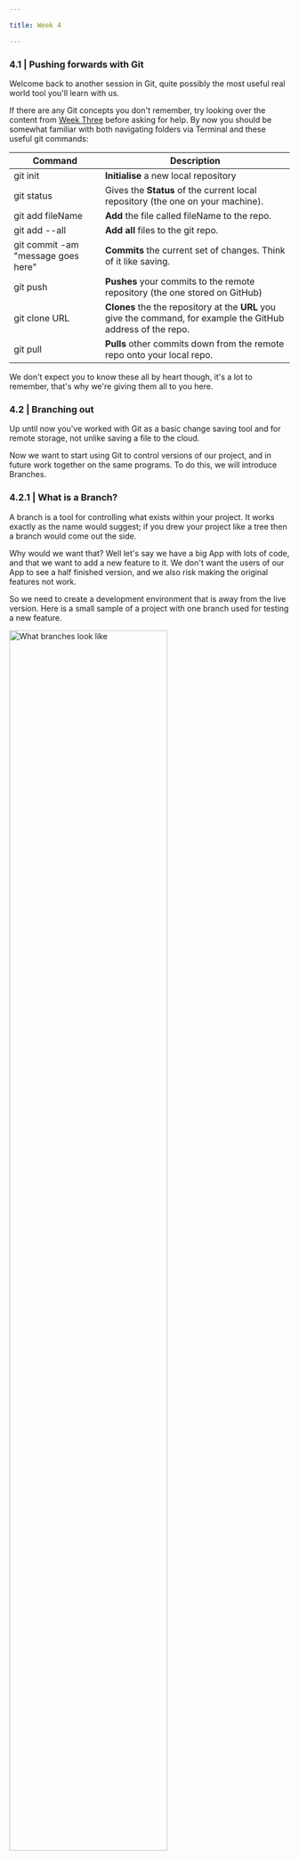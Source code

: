 ```yaml
---

title: Week 4

---
```


### 4.1 | Pushing forwards with Git

Welcome back to another session in Git, quite possibly the most useful real world tool you'll learn with us.

If there are any Git concepts you don't remember, try looking over the content from [Week Three](three.md) before asking for help. By now you should be somewhat familiar with both navigating folders via Terminal and these useful git commands:

| Command | Description |
|---------|-------------|
| git init | **Initialise** a new local repository |
| git status | Gives the **Status** of the current local repository (the one on your machine).
| git add fileName | **Add** the file called fileName to the repo.|
| git add --all | **Add all** files to the git repo. |
| git commit -am "message goes here"      | **Commits** the current set of changes. Think of it like saving. |
| git push | **Pushes** your commits to the remote repository (the one stored on GitHub)|
| git clone URL | **Clones** the the repository at the **URL** you give the command, for example the GitHub address of the repo.
| git pull | **Pulls** other commits down from the remote repo onto your local repo. |

We don't expect you to know these all by heart though, it's a lot to remember, that's why we're giving them all to you here.

### 4.2 | Branching out

Up until now you've worked with Git as a basic change saving tool and for remote storage, not unlike saving a file to the cloud.

Now we want to start using Git to control versions of our project, and in future work together on the same programs. To do this, we will introduce Branches.

### 4.2.1 | What is a Branch?

A branch is a tool for controlling what exists within your project. It works exactly as the name would suggest; if you drew your project like a tree then a branch would come out the side.

Why would we want that? Well let's say we have a big App with lots of code, and that we want to add a new feature to it. We don't want the users of our App to see a half finished version, and we also risk making the original features not work.

So we need to create a development environment that is away from the live version. Here is a small sample of a project with one branch used for testing a new feature.

<img src="https://canberragrammar.github.io/codecadets-2018/Resources/Branches.png" alt="What branches look like" style="width: 75%;"/>

In the above image, the Tree diagram depicts the structure of the repository's commit history, where the blue line depicts the main, "master" project, and the red line depicts a "Testing_Branch" that is off to the side. These two branches can be edited separately to each other by you or other users.

### 4.2.2 | Using branches

* Start by creating a new repository on your GitHub. If you go to https://github.com/ and are signed in you should see a New Repository button like so.

<img src="https://canberragrammar.github.io/codecadets-2018/Resources/NewRepo.png" alt="Creating a new Repo" style="width: 100%;"/>

**If you get stuck on any of the following steps, the commands are in the table at the top of the page!**

* Call it whatever you want, but make it something useful so you'll remember what it is later. Once created, clone your repo down onto your computer. You will need to copy and paste the link to your repo into the command.

* Add some basic text files or Python scripts of your own to the repo, and commit and push the changes.

* Create a new branch using `git checkout -b newBranchName` : Please replace newBranchName with a name of your choice.

* Edit some of the files within your git repo while in this branch. For this activity the contents of the file itself are not particularly important.

* Save and commit your changes.

### 4.2.3 | Merging together

* If you run `git branch` you will see a list of all active branches in your repo. Use a git checkout to get back onto the Master branch.

* Now we want to take the changes we made in the testing branch and put them into our main project. To do this, we will use `git merge branchName`. Push your changes to your remote repo.

* You have successfully created and merged a branch in Git. It may be difficult to appreciate the significance of your success at the moment, but this is one of the most important steps to collaborative development using Git.



### 4.3 | Conflicting messages

If you didn't quite get that section on branches then perhaps give it a re-read, as in this section we will be using them again. Next we want to observe what happens if multiple branches modified the same content when you want them to go back together.

* Create a new branch as we did before, and edit a file(s) in the repo. **You will then need to close the file in the editor for this activity.**

* Next, checkout back to your master branch and **edit the same file(s) you edited in the test branch, but change something different than last time!**.

* Try and merge your changes on the two branches together. You should get a warning along the lines of `fatal: Exiting because of an unresolved conflict.`

* Run up a `git status` to see what went wrong. It should tell you something similar to `both modified:   test.txt`.

* This is called a **"Merge Conflict"**, and if you work with others on the same code they can be quite a common problem.

### 4.3.1 | Resolving the conflict

* Open your test file in Atom. There should be a large box showing you where the merge conflict is; along with the buttons "Use me" for your changes and their changes.


<img src="https://canberragrammar.github.io/codecadets-2018/Resources/MergeConflict.png" alt="Merge conflicts" style="width: 100%;"/>

* Decide on which set of changes you want to keep. Either keep the Master changes, or accept and merge the test branch changes. Or you may want to take a combination of the two (you will have to remove the named markers, <<<<<, ===== and >>>>>).

* Once you've settled on a final version, save the file(s) and commit your changes back to the master branch, and push back to your remote. The branch will now be joined back to the master.

<img src="https://canberragrammar.github.io/codecadets-2018/Resources/Conflict_Resolved.png" alt="Merge conflict resolved, branches rejoined" style="width: 75%;"/>

### 4.4 | Working Together

Last session we got you to fork your own copy of a remote repo, and then clone that down onto your machine. Today will be very similar.

* Navigate to [https://github.com/eckersleyalexander/Code-Cadets-Week-4](https://github.com/eckersleyalexander/Code-Cadets-Week-4)

* Fork your own copy of this repo

* In this repo you should find a folder for the day of the week, and your class. Navigate to it, depending on your speed there may or may not be files in there already.

* Create a new branch exactly like we have before. Make the branch name your **Firstname-Lastname** so we know who it is.

* Create a new text or python file, and again name the file **Firstname-Lastname**, then add it to the repo and commit your changes. You will be able to change other people's files, but note that if you do the it's on you to deal with the resulting merge conflict.

* Now, try to push your changes to our remote. **<font color="red" > You should get an error message telling you  </font>**`fatal: The current branch branchName has no upstream branch.` The Terminal will tell you how to add a branch to the remote, see if you can do it yourself.

### 4.4.1 | Creating a Pull Request

Now that you've committed the changes to your branch, let's get it added to the Master branch of the project.

* Go back to your Repo's page on GitHub

* On the main page you should a button that says `New pull request.`

<img src="https://canberragrammar.github.io/codecadets-2018/Resources/NewRequest.png" alt="Create a new pull request" style="width: 100%;"/>

* You will be taken to the following screen. Select your branch in the drop down menu labeled `compare`. If you don't see your branch, you likely failed to push it up - if that is the case, go back over a few of the sections above.

<img src="https://canberragrammar.github.io/codecadets-2018/Resources/PullRequest.png" alt="The Request" style="width: 100%;"/>

* If your brach doesn't have any conflicts with existing files, it should merge it automatically. Once merged, check the repo's list of commits and you should be able to see yourself.


<img src="https://canberragrammar.github.io/codecadets-2018/Resources/MergeSuccess.png" alt="Request successful" style="width: 100%;"/>

* Your tutor will then approve the merge request if it's acceptable.

### 4.5 | Finishing up

Congratulations, you've successfully merged a new file using git into our project. Git is the foundation of most collaborative software work in the real world; and of all the things you'll learn with us over this year this is likely the most practical skill.

If you find yourself with excess time then continue the Bandit themed git activities from last week.

### 4.6 | Appendix - New Commands

Now that you've made it this far, here is a list of the git commands we've added to our knowledge in this session.

This could be a handy reference in future, although there will be plenty other sources on the internet you may want to use, such as [the GitHub Cheatsheet](https://services.github.com/on-demand/downloads/github-git-cheat-sheet.pdf).

| Command | Description |
|---------|-------------|
|git branch | List all branches in the repo. |
| git checkout -b branchName | Creates a new **branch** called branchName |
| git checkout branchName | Switches the repo to the branch called brachName|
| git merge branchName | **Merges** the changes in the specified branch. |
